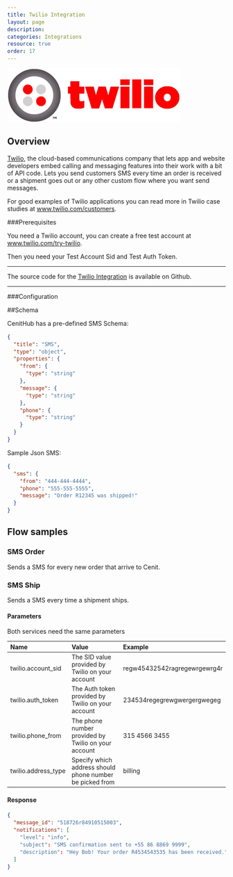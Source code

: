 ```yaml
---
title: Twilio Integration
layout: page
description:
categories: Integrations
resource: true
order: 17
---
```


![Data Definitions](/img/integrations/twilio.png)

## Overview

[Twilio](http://www.twilio.com/), the cloud-based communications company that lets app and website developers embed calling and messaging features into their work with a bit of API code. Lets you send customers SMS every time an order is received or a shipment goes out or any other custom flow where you want send messages.

For good examples of Twilio applications you can read more in Twilio case studies at www.twilio.com/customers.

###Prerequisites

You need a Twilio account, you can create a free test account at www.twilio.com/try-twilio.

Then you need your Test Account Sid and Test Auth Token.

***
The source code for the [Twilio Integration](https://github.com/wombat/twilio_integration "Twilio integration") is available on Github.

***

###Configuration

##Schema

CenitHub has a pre-defined SMS Schema:

```json
{ 
  "title": "SMS", 
  "type": "object", 
  "properties": { 
    "from": { 
      "type": "string" 
    }, 
    "message": { 
      "type": "string" 
    }, 
    "phone": { 
      "type": "string" 
    } 
  } 
}
```

Sample Json SMS:

```json
{
  "sms": {
    "from": "444-444-4444",
    "phone": "555-555-5555",
    "message": "Order R12345 was shipped!"
  }
}
```

## Flow samples

### SMS Order

Sends a SMS for every new order that arrive to Cenit.

### SMS Ship

Sends a SMS every time a shipment ships.

#### Parameters

Both services need the same parameters

| Name | Value | Example |
| :----| :-----| :------ |
| twilio.account_sid | The SID value provided by Twilio on your account | regw45432542ragregewrgewrg4r |
| twilio.auth_token | The Auth token provided by Twilio on your account | 234534regegrewgwergergwegeg |
| twilio.phone_from | The phone number provided by Twilio on your account | 315 4566 3455 |
| twilio.address_type | Specify which address should phone number be picked from | billing |

#### Response

```json
{
  "message_id": "518726r84910515003",
  "notifications": [
    "level": "info",
    "subject": "SMS confirmation sent to +55 86 8869 9999",
    "description": "Hey Bob! Your order R4534543535 has been received."
  ]
}
```
